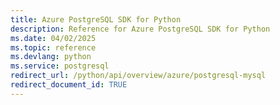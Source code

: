 ```yaml
---
title: Azure PostgreSQL SDK for Python
description: Reference for Azure PostgreSQL SDK for Python
ms.date: 04/02/2025
ms.topic: reference
ms.devlang: python
ms.service: postgresql
redirect_url: /python/api/overview/azure/postgresql-mysql
redirect_document_id: TRUE
---
```

